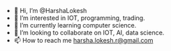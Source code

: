 - 👋 Hi, I’m @HarshaLokesh
- 👀 I’m interested in IOT, programming, trading.
- 🌱 I’m currently learning computer science.
- 💞️ I’m looking to collaborate on IOT, AI, data science.
- 📫 How to reach me harsha.lokesh.r@gmail.com

<!---
HarshaLokesh/HarshaLokesh is a ✨ special ✨ repository because its `README.md` (this file) appears on your GitHub profile.
You can click the Preview link to take a look at your changes.
--->
